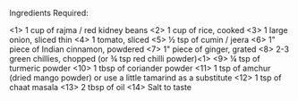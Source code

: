 Ingredients Required:

 <1>   1 cup of rajma / red kidney beans
 <2>  1 cup of rice, cooked
 <3>  1 large onion, sliced thin
 <4>  1 tomato, sliced
 <5>  ½ tsp of cumin / jeera
 <6>  1" piece of Indian cinnamon, powdered
 <7>  1" piece of ginger, grated
 <8>  2-3 green chillies, chopped (or ¾ tsp red chilli powder)<1>
 <9>  ¼ tsp of turmeric powder
<10> 1 tbsp of coriander powder
<11>  1 tsp of amchur (dried mango powder) or use a little tamarind as a substitute
<12> 1 tsp of chaat masala
<13> 2 tbsp of oil
<14>  Salt to taste
